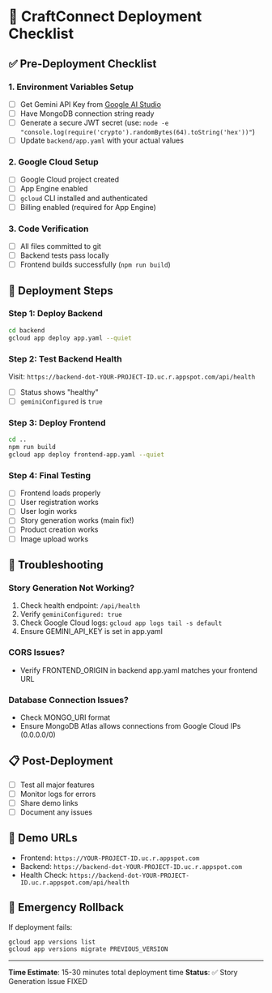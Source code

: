 # 🚀 CraftConnect Deployment Checklist

## ✅ Pre-Deployment Checklist

### 1. Environment Variables Setup
- [ ] Get Gemini API Key from [Google AI Studio](https://makersuite.google.com/app/apikey)
- [ ] Have MongoDB connection string ready
- [ ] Generate a secure JWT secret (use: `node -e "console.log(require('crypto').randomBytes(64).toString('hex'))"`)
- [ ] Update `backend/app.yaml` with your actual values

### 2. Google Cloud Setup
- [ ] Google Cloud project created
- [ ] App Engine enabled
- [ ] `gcloud` CLI installed and authenticated
- [ ] Billing enabled (required for App Engine)

### 3. Code Verification
- [ ] All files committed to git
- [ ] Backend tests pass locally
- [ ] Frontend builds successfully (`npm run build`)

## 🔧 Deployment Steps

### Step 1: Deploy Backend
```bash
cd backend
gcloud app deploy app.yaml --quiet
```

### Step 2: Test Backend Health
Visit: `https://backend-dot-YOUR-PROJECT-ID.uc.r.appspot.com/api/health`
- [ ] Status shows "healthy"
- [ ] `geminiConfigured` is `true`

### Step 3: Deploy Frontend
```bash
cd ..
npm run build
gcloud app deploy frontend-app.yaml --quiet
```

### Step 4: Final Testing
- [ ] Frontend loads properly
- [ ] User registration works
- [ ] User login works
- [ ] Story generation works (main fix!)
- [ ] Product creation works
- [ ] Image upload works

## 🐛 Troubleshooting

### Story Generation Not Working?
1. Check health endpoint: `/api/health`
2. Verify `geminiConfigured: true`
3. Check Google Cloud logs: `gcloud app logs tail -s default`
4. Ensure GEMINI_API_KEY is set in app.yaml

### CORS Issues?
- Verify FRONTEND_ORIGIN in backend app.yaml matches your frontend URL

### Database Connection Issues?
- Check MONGO_URI format
- Ensure MongoDB Atlas allows connections from Google Cloud IPs (0.0.0.0/0)

## 📋 Post-Deployment

- [ ] Test all major features
- [ ] Monitor logs for errors
- [ ] Share demo links
- [ ] Document any issues

## 🎯 Demo URLs
- Frontend: `https://YOUR-PROJECT-ID.uc.r.appspot.com`
- Backend: `https://backend-dot-YOUR-PROJECT-ID.uc.r.appspot.com`
- Health Check: `https://backend-dot-YOUR-PROJECT-ID.uc.r.appspot.com/api/health`

## 🚨 Emergency Rollback
If deployment fails:
```bash
gcloud app versions list
gcloud app versions migrate PREVIOUS_VERSION
```

---
**Time Estimate**: 15-30 minutes total deployment time
**Status**: ✅ Story Generation Issue FIXED
